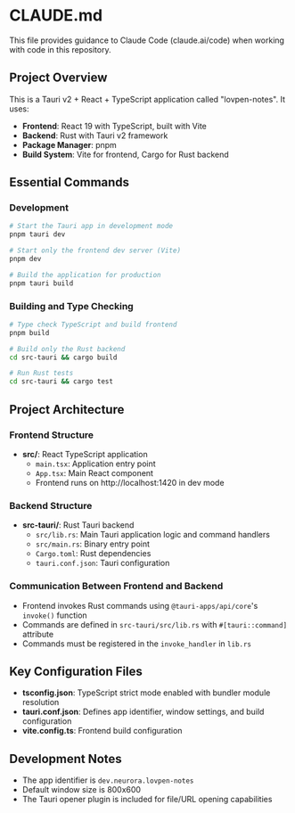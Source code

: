# CLAUDE.md

This file provides guidance to Claude Code (claude.ai/code) when working with code in this repository.

## Project Overview

This is a Tauri v2 + React + TypeScript application called "lovpen-notes". It uses:
- **Frontend**: React 19 with TypeScript, built with Vite
- **Backend**: Rust with Tauri v2 framework  
- **Package Manager**: pnpm
- **Build System**: Vite for frontend, Cargo for Rust backend

## Essential Commands

### Development
```bash
# Start the Tauri app in development mode
pnpm tauri dev

# Start only the frontend dev server (Vite)
pnpm dev

# Build the application for production
pnpm tauri build
```

### Building and Type Checking
```bash
# Type check TypeScript and build frontend
pnpm build

# Build only the Rust backend
cd src-tauri && cargo build

# Run Rust tests
cd src-tauri && cargo test
```

## Project Architecture

### Frontend Structure
- **src/**: React TypeScript application
  - `main.tsx`: Application entry point
  - `App.tsx`: Main React component
  - Frontend runs on http://localhost:1420 in dev mode

### Backend Structure  
- **src-tauri/**: Rust Tauri backend
  - `src/lib.rs`: Main Tauri application logic and command handlers
  - `src/main.rs`: Binary entry point
  - `Cargo.toml`: Rust dependencies
  - `tauri.conf.json`: Tauri configuration

### Communication Between Frontend and Backend
- Frontend invokes Rust commands using `@tauri-apps/api/core`'s `invoke()` function
- Commands are defined in `src-tauri/src/lib.rs` with `#[tauri::command]` attribute
- Commands must be registered in the `invoke_handler` in `lib.rs`

## Key Configuration Files
- **tsconfig.json**: TypeScript strict mode enabled with bundler module resolution
- **tauri.conf.json**: Defines app identifier, window settings, and build configuration
- **vite.config.ts**: Frontend build configuration

## Development Notes
- The app identifier is `dev.neurora.lovpen-notes`
- Default window size is 800x600
- The Tauri opener plugin is included for file/URL opening capabilities
